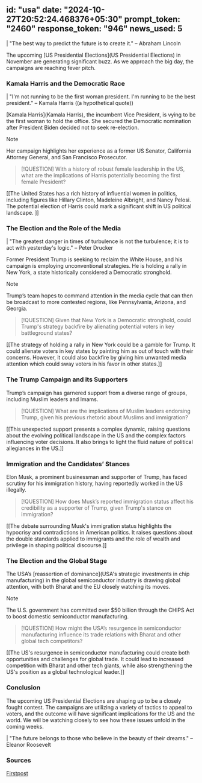 
id: "usa"
date: "2024-10-27T20:52:24.468376+05:30"
prompt_token: "2460"
response_token: "946"
news_used: 5
------
| "The best way to predict the future is to create it." –  Abraham Lincoln

The upcoming [US Presidential Elections](US Presidential Elections) in November are generating significant buzz. As we approach the big day, the campaigns are reaching fever pitch.  

### Kamala Harris and the Democratic Race

| "I'm not running to be the first woman president. I'm running to be the best president." – Kamala Harris ((a hypothetical quote))

[Kamala Harris](Kamala Harris), the incumbent Vice President, is vying to be the first woman to hold the office. She secured the Democratic nomination after President Biden decided not to seek re-election. 

> [!NOTE]
> Her campaign highlights her experience as a former US Senator, California Attorney General, and San Francisco Prosecutor. 

> [!QUESTION]
> With a history of robust female leadership in the US, what are the implications of Harris potentially becoming the first female President? 

[[The United States has a rich history of influential women in politics, including figures like Hillary Clinton, Madeleine Albright, and Nancy Pelosi. The potential election of Harris could mark a significant shift in US political landscape. ]]

### The Election and the Role of the Media

| "The greatest danger in times of turbulence is not the turbulence; it is to act with yesterday's logic." – Peter Drucker

Former President Trump is seeking to reclaim the White House, and his campaign is employing unconventional strategies. He is holding a rally in New York, a state historically considered a Democratic stronghold. 

> [!NOTE]
> Trump’s team hopes to command attention in the media cycle that can then be broadcast to more contested regions, like Pennsylvania, Arizona, and Georgia. 

> [!QUESTION]
> Given that New York is a Democratic stronghold, could Trump's strategy backfire by alienating potential voters in key battleground states? 

[[The strategy of holding a rally in New York could be a gamble for Trump. It could alienate voters in key states by painting him as out of touch with their concerns.  However, it could also backfire by giving him unwanted media attention which could sway voters in his favor in other states.]]

###  The Trump Campaign and its Supporters

Trump’s campaign has garnered support from a diverse range of groups, including Muslim leaders and Imams. 

> [!QUESTION]
> What are the implications of Muslim leaders endorsing Trump, given his previous rhetoric about Muslims and immigration? 

[[This unexpected support presents a complex dynamic, raising questions about the evolving political landscape in the US and the complex factors influencing voter decisions.  It also brings to light the fluid nature of political allegiances in the US.]]


###  Immigration and the Candidates’ Stances

Elon Musk, a prominent businessman and supporter of Trump, has faced scrutiny for his immigration history, having reportedly worked in the US illegally. 

> [!QUESTION]
> How does Musk’s reported immigration status affect his credibility as a supporter of Trump, given Trump's stance on immigration? 

[[The debate surrounding Musk's immigration status highlights the hypocrisy and contradictions in American politics. It raises questions about the double standards applied to immigrants and the role of wealth and privilege in shaping political discourse.]]

###  The Election and the Global Stage

The USA’s [reassertion of dominance](USA's strategic investments in chip manufacturing) in the global semiconductor industry is drawing global attention, with both Bharat and the EU closely watching its moves.

> [!NOTE] 
> The U.S. government has committed over $50 billion through the CHIPS Act to boost domestic semiconductor manufacturing.

> [!QUESTION] 
> How might the USA’s resurgence in semiconductor manufacturing influence its trade relations with Bharat and other global tech competitors? 

[[The US's resurgence in semiconductor manufacturing could create both opportunities and challenges for global trade.  It could lead to increased competition with Bharat and other tech giants, while also strengthening the US's position as a global technological leader.]] 

### Conclusion

The upcoming US Presidential Elections are shaping up to be a closely fought contest.  The campaigns are utilizing a variety of tactics to appeal to voters, and the outcome will have significant implications for the US and the world.  We will be watching closely to see how these issues unfold in the coming weeks. 

| "The future belongs to those who believe in the beauty of their dreams." – Eleanor Roosevelt

### Sources

[Firstpost](https://www.firstpost.com/) 

